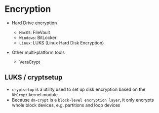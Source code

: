 # Encryption

- Hard Drive encryption

  - `MacOS`: FileVault
  - `Windows`: BitLocker
  - `Linux`: LUKS (Linux Hard Disk Encryption)

- Other multi-platform tools
  - VeraCrypt

## LUKS / cryptsetup

- `cryptsetup` is a utility used to set up disk encryption based on the `DMCrypt` kernel module
- Because `dm-crypt` is a `block-level encryption layer`, it only encrypts whole block devices, e.g. partitions and loop devices
